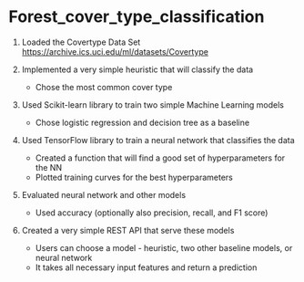 # Forest_cover_type_classification

1. Loaded the Covertype Data Set
    <https://archive.ics.uci.edu/ml/datasets/Covertype>

2. Implemented a very simple heuristic that will classify the data

    - Chose the most common cover type
3. Used Scikit-learn library to train two simple Machine Learning models

    - Chose logistic regression and decision tree as a baseline
4. Used TensorFlow library to train a neural network that classifies the data

    - Created a function that will find a good set of hyperparameters for the NN
    - Plotted training curves for the best hyperparameters
5. Evaluated neural network and other models
    - Used accuracy (optionally also precision, recall, and F1 score)

6. Created a very simple REST API that serve these models
    - Users can choose a model - heuristic, two other baseline models, or neural network
    - It takes all necessary input features and return a prediction
